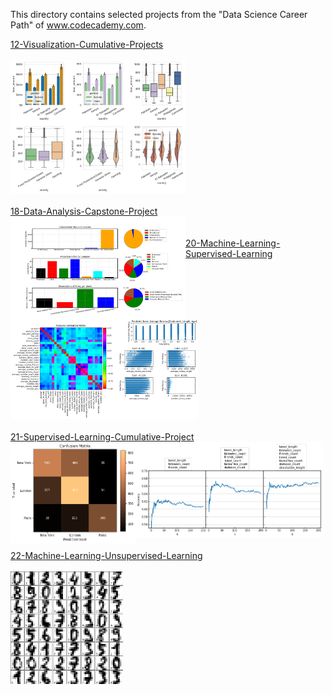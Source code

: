 This directory contains selected projects from the "Data Science Career Path" of www.codecademy.com.

<div style="float:left">
<a href="12-Visualization-Cumulative-Projects">
12-Visualization-Cumulative-Projects</br></br>
<img src="https://github.com/stefanm-git/Data-Science/blob/master/12-Visualization-Cumulative-Projects/Kiva-Visualization-Project/Visualizing_Kiva_Data_with_Seaborn.png" alt="img" width="280px" ></a></br></br>
         
<a href="18-Data-Analysis-Capstone-Project">
18-Data-Analysis-Capstone-Project</br>
<img src="https://github.com/stefanm-git/Data-Science/blob/master/18-Data-Analysis-Capstone-Project/biodiversity_project.png" alt="img" width="280px" align="left"></a></br></br>

<a href="20-Machine-Learning-Supervised-Learning">
20-Machine-Learning-Supervised-Learning</br>
<img src="https://github.com/stefanm-git/Data-Science/blob/master/20-Machine-Learning-Supervised-Learning/Yelp-Regression-Project/yelp_regression_project.png" alt="img" width="300px" ></a></br></br>


<a href="21-Supervised-Learning-Cumulative-Project">
21-Supervised-Learning-Cumulative-Project</br>
<img src="https://github.com/stefanm-git/Data-Science/blob/master/21-Supervised-Learning-Cumulative-Project/classifying_tweets_location.png" alt="img" width="200px" align="left">
<img src="https://github.com/stefanm-git/Data-Science/blob/master/21-Supervised-Learning-Cumulative-Project/classifying_tweets_viral.png" alt="img" width="300px" ></a></br></br>


<a href="22-Machine-Learning-Unsupervised-Learning">
22-Machine-Learning-Unsupervised-Learning</br></br>
<img src="https://github.com/stefanm-git/Data-Science/blob/master/22-Machine-Learning-Unsupervised-Learning/handwritten_recognition_kmeans.png" alt="img" width="180px" >
</a></br></br>

</div>
